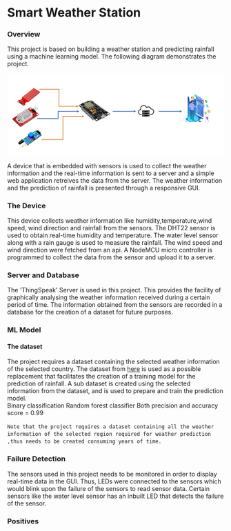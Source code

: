 # Smart Weather Station
 
### Overview
This project is based on building a weather station and predicting rainfall using a machine learning model.
The following diagram demonstrates the project.

![See Scenario](./assets/images/application_scenario.jpg?raw=true "Application Scenario")

A device that is embedded with sensors is used to collect the weather information and the real-time information is sent to a server and a simple web application retreives the data from the server. The weather information and the prediction of rainfall is presented through a responsive GUI.

### The Device

This device collects weather information like humidity,temperature,wind speed, wind direction and rainfall from the sensors. The DHT22 sensor is used to obtain real-time humidity and temperature. The water level sensor along with a rain gauge is used to measure the rainfall. The wind speed and wind direction were fetched from an api. 
A NodeMCU micro controller is programmed to collect the data from the sensor and upload it to a server.


### Server and Database
The 'ThingSpeak' Server is used in this project. This provides the facility of graphically analysing the weather information received during a certain period of time. The information obtained from the sensors are recorded in a database for the creation of a dataset for future purposes.

### ML Model
#### The dataset
The project requires a dataset containing the selected weather information of the selected country.
The dataset from <a href="https://www.kaggle.com/datasets/arisdarmawan/australian-weather-dataset" alt="Dataset">here</a> is used as a possible replacement that facilitates the creation of a training model for the prediction of rainfall.
A sub dataset is created using the selected information from the dataset, and is used to prepare and train the prediction model.
<br>
Binary classification
Random forest classifier
Both precision and accuracy score = 0.99

```Note that the project requires a dataset containing all the weather information of the selected region required for weather prediction ,thus needs to be created consuming years of time.```


### Failure Detection
The sensors used in this project needs to be monitored in order to display real-time data in the GUI. Thus, LEDs were connected to the sensors which would blink upon the failure of the sensors to read sensor data. Certain sensors like the water level sensor has an inbuilt LED that detects the failure of the sensor. 

### Positives
